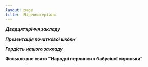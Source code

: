 ```yaml
---
layout: page
title:  Відеоматеріали
---
```

[](http://youtu.be/PCr16BWJiuw)

_**Двадцятиріччя закладу**_

[](http://www.youtube.com/watch?v=eyPCeOYrswo)

_**Презентація початкової школи**_

[](http://www.youtube.com/watch?v=ggzsvFw4yvM)

_**Гордість нашого закладу**_

[](http://www.youtube.com/watch?v=SMjg1WATYxc)

[](http://www.youtube.com/watch?v=5xUCw5MBnJw)

[](http://www.youtube.com/watch?v=eXdkrxU9bUs)

**Фольклорне свято "Народні перлинки з бабусіної скриньки"**

[](http://www.youtube.com/watch?v=Kk4OOPqNisU)